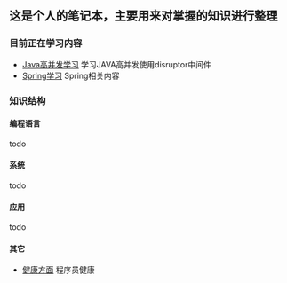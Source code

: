 ## 这是个人的笔记本，主要用来对掌握的知识进行整理

### 目前正在学习内容
* [Java高并发学习](Java/concurrency) 学习JAVA高并发使用disruptor中间件
* [Spring学习](Java/Spring) Spring相关内容


### 知识结构
#### 编程语言
todo
#### 系统
todo
#### 应用
todo 
#### 其它
* [健康方面](/health) 程序员健康
